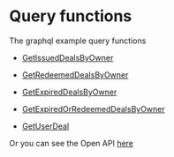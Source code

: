 # Query functions

The graphql example query functions

- [GetIssuedDealsByOwner](queries/GetIssuedDealsByOwner.md)
- [GetRedeemedDealsByOwner](queries/GetRedeemedDealsByOwner.md)

- [GetExpiredDealsByOwner](queries/GetExpiredDealsByOwner.md)

- [GetExpiredOrRedeemedDealsByOwner](queries/GetExpiredOrRedeemedDealsByOwner.md)

- [GetUserDeal](queries/GetUserDeal.md)

Or you can see the Open API [here](openapi.yaml)
